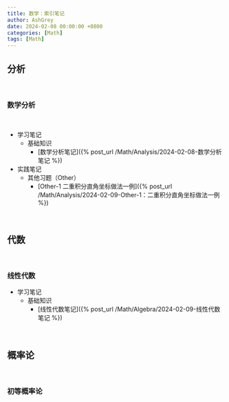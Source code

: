 ```yaml
---
title: 数学：索引笔记
author: AshGrey
date: 2024-02-08 00:00:00 +0800
categories: [Math]
tags: [Math]
---
```


## 分析

<br>

### 数学分析

<br>

- 学习笔记
    - 基础知识
        - [数学分析笔记]({% post_url /Math/Analysis/2024-02-08-数学分析笔记 %})
- 实践笔记
    - 其他习题（Other）
        - [Other-1 二重积分直角坐标做法一例]({% post_url /Math/Analysis/2024-02-09-Other-1：二重积分直角坐标做法一例 %})
  
<br>

## 代数

<br>

### 线性代数

- 学习笔记
    - 基础知识
        - [线性代数笔记]({% post_url /Math/Algebra/2024-02-09-线性代数笔记 %})

<br>

## 概率论

<br>

### 初等概率论